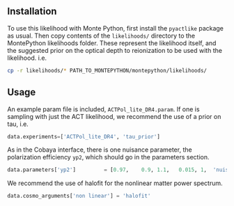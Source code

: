 ## Installation
To use this likelihood with Monte Python, first install the `pyactlike` package as usual.
Then copy contents of the `likelihoods/` directory to the MontePython
likelihoods folder. These represent the likelihood itself, and the suggested prior on the 
optical depth to reionization to be used with the likelihood. i.e.

```bash
cp -r likelihoods/* PATH_TO_MONTEPYTHON/montepython/likelihoods/
```

## Usage
An example param file is included, `ACTPol_lite_DR4.param`. If one is sampling with just
the ACT likelihood, we recommend the use of a prior on tau, i.e.

```python
data.experiments=['ACTPol_lite_DR4', 'tau_prior']
```

As in the Cobaya interface, there is one nuisance parameter, the polarization efficiency `yp2`,
which should go in the parameters section.

```python
data.parameters['yp2']         = [0.97,    0.9, 1.1,   0.015, 1,  'nuisance'] 
```

We recommend the use of halofit for the nonlinear matter power spectrum.
```python
data.cosmo_arguments['non linear'] = 'halofit'
```
